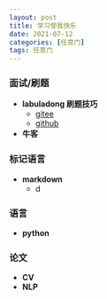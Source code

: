 ```yaml
---
layout: post
title: 学习使我快乐
date: 2021-07-12
categories: [任意门]
tags: 任意门
---
```



### 面试/刷题

- **labuladong 刷题技巧**  
  - [gitee](https://labuladong.gitee.io/algo/)
  - [github](https://labuladong.github.io/algo/)
- **牛客**

### 标记语言
  - **markdown**
    - d

### 语言
  - **python**


### 论文
  - **CV**
  - **NLP**
